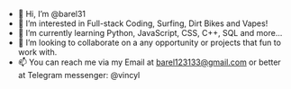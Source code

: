 - 👋 Hi, I’m @barel31
- 👀 I’m interested in Full-stack Coding, Surfing, Dirt Bikes and Vapes!
- 🌱 I’m currently learning Python, JavaScript, CSS, C++, SQL and more...
- 💞️ I’m looking to collaborate on a any opportunity or projects that fun to work with.
- 📫 You can reach me via my Email at barel123133@gmail.com or better at Telegram messenger: @vincyl

<!---
barel31/barel31 is a ✨ special ✨ repository because its `README.md` (this file) appears on your GitHub profile.
You can click the Preview link to take a look at your changes.
--->
